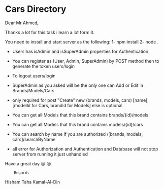 # Cars Directory
Dear Mr Ahmed,

 Thanks a lot for this task i learn a lot form it.

 You need to install and start server as the following:
 1- npm install
 2- node .

- Users has isAdmin and isSuperAdmin properties for Authentication

- You can register as (User, Admin, SuperAdmin) by POST method then to generate the token users/login
- To logout users/login

- SuperAdmin as you asked will be the only one can Add or Edit in Brands/Models/Cars
- only required for post "Create" new (brands, models, cars) [name],[modelId for Cars, brandId for Models] else is optional.

- You can get all Models that this brand contains brands/{id}/models
- You can get all Models that this brand contains models/{id}/cars

- You can search by name if you are authorized /[brands, models, cars]/searchByName

- all error for Authorization and Authentication and Database will not stop server from running it just unhandled

Have a great day 😉 😍.

        Regards
Hisham Taha Kamal-Al-Din
